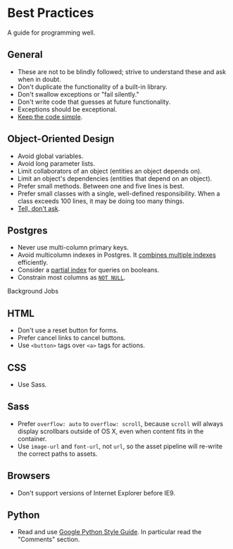 Best Practices
==============

A guide for programming well.

General
-------

* These are not to be blindly followed; strive to understand these and ask
  when in doubt.
* Don't duplicate the functionality of a built-in library.
* Don't swallow exceptions or "fail silently."
* Don't write code that guesses at future functionality.
* Exceptions should be exceptional.
* [Keep the code simple].

[Keep the code simple]: http://www.readability.com/~/ko2aqda2

Object-Oriented Design
----------------------

* Avoid global variables.
* Avoid long parameter lists.
* Limit collaborators of an object (entities an object depends on).
* Limit an object's dependencies (entities that depend on an object).
* Prefer small methods. Between one and five lines is best.
* Prefer small classes with a single, well-defined responsibility. When a
  class exceeds 100 lines, it may be doing too many things.
* [Tell, don't ask].

[Tell, don't ask]: http://robots.thoughtbot.com/post/27572137956/tell-dont-ask

Postgres
--------

* Never use multi-column primary keys.
* Avoid multicolumn indexes in Postgres. It [combines multiple indexes]
  efficiently. 
* Consider a [partial index] for queries on booleans.
* Constrain most columns as [`NOT NULL`].


[`NOT NULL`]: http://www.postgresql.org/docs/9.1/static/ddl-constraints.html#AEN2444
[combines multiple indexes]: http://www.postgresql.org/docs/9.1/static/indexes-bitmap-scans.html
[partial index]: http://www.postgresql.org/docs/9.1/static/indexes-partial.html

Background Jobs

HTML
----

* Don't use a reset button for forms.
* Prefer cancel links to cancel buttons.
* Use `<button>` tags over `<a>` tags for actions.

CSS
---

* Use Sass.

Sass
----

* Prefer `overflow: auto` to `overflow: scroll`, because `scroll` will always
  display scrollbars outside of OS X, even when content fits in the container.
* Use `image-url` and `font-url`, not `url`, so the asset pipeline will re-write
  the correct paths to assets.

Browsers
--------

* Don't support versions of Internet Explorer before IE9.

Python
------

* Read and use [Google Python Style Guide]. In particular read the "Comments" section.

[Google Python Style Guide]: https://google-styleguide.googlecode.com/svn/trunk/pyguide.html
